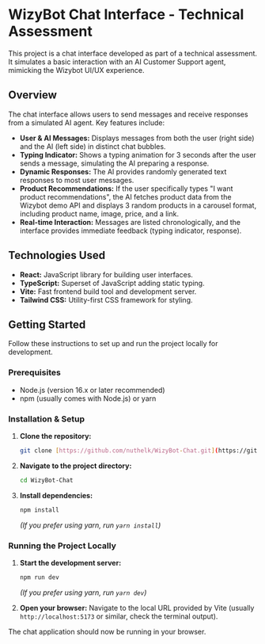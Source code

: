 # WizyBot Chat Interface - Technical Assessment

This project is a chat interface developed as part of a technical assessment. It simulates a basic interaction with an AI Customer Support agent, mimicking the Wizybot UI/UX experience.

## Overview

The chat interface allows users to send messages and receive responses from a simulated AI agent. Key features include:

* **User & AI Messages:** Displays messages from both the user (right side) and the AI (left side) in distinct chat bubbles.
* **Typing Indicator:** Shows a typing animation for 3 seconds after the user sends a message, simulating the AI preparing a response.
* **Dynamic Responses:** The AI provides randomly generated text responses to most user messages.
* **Product Recommendations:** If the user specifically types "I want product recommendations", the AI fetches product data from the Wizybot demo API and displays 3 random products in a carousel format, including product name, image, price, and a link.
* **Real-time Interaction:** Messages are listed chronologically, and the interface provides immediate feedback (typing indicator, response).

## Technologies Used

* **React:** JavaScript library for building user interfaces.
* **TypeScript:** Superset of JavaScript adding static typing.
* **Vite:** Fast frontend build tool and development server.
* **Tailwind CSS:** Utility-first CSS framework for styling.

## Getting Started

Follow these instructions to set up and run the project locally for development.

### Prerequisites

* Node.js (version 16.x or later recommended)
* npm (usually comes with Node.js) or yarn

### Installation & Setup

1.  **Clone the repository:**
    ```bash
    git clone [https://github.com/nuthelk/WizyBot-Chat.git](https://github.com/nuthelk/WizyBot-Chat.git)
    ```
2.  **Navigate to the project directory:**
    ```bash
    cd WizyBot-Chat
    ```
3.  **Install dependencies:**
    ```bash
    npm install
    ```
    *(If you prefer using yarn, run `yarn install`)*

### Running the Project Locally

1.  **Start the development server:**
    ```bash
    npm run dev
    ```
    *(If you prefer using yarn, run `yarn dev`)*

2.  **Open your browser:**
    Navigate to the local URL provided by Vite (usually `http://localhost:5173` or similar, check the terminal output).

The chat application should now be running in your browser.